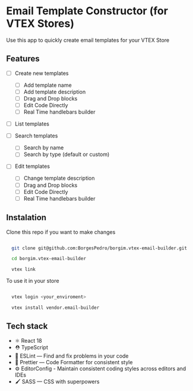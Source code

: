 # Email Template Constructor (for VTEX Stores)

Use this app to quickly create email templates for your VTEX Store


## Features
- [ ] Create new templates
  - [ ] Add template name
  - [ ] Add template description
  - [ ] Drag and Drop blocks
  - [ ] Edit Code Directly
  - [ ] Real Time handlebars builder

- [ ] List templates

- [ ] Search templates
  - [ ] Search by name
  - [ ] Search by type (default or custom)

- [ ] Edit templates
  - [ ] Change template description
  - [ ] Drag and Drop blocks
  - [ ] Edit Code Directly
  - [ ] Real Time handlebars builder

## Instalation

Clone this repo if you want to make changes

```bash

  git clone git@github.com:BorgesPedro/borgim.vtex-email-builder.git

  cd borgim.vtex-email-builder

  vtex link

```

To use it in your store

```bash

  vtex login <your_enviroment>

  vtex install vendor.email-builder

```

## Tech stack
- ⚛️ React 18
- ⛑ TypeScript
- 📏 ESLint — Find and fix problems in your code
- 💖 Prettier — Code Formatter for consistent style
- ⚙️ EditorConfig - Maintain consistent coding styles across editors and IDEs
- 🖌 SASS — CSS with superpowers
